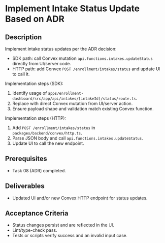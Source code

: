 # Implement Intake Status Update Based on ADR

## Description
Implement intake status updates per the ADR decision:
- SDK path: call Convex mutation `api.functions.intakes.updateStatus` directly from UI/server code.
- HTTP path: add Convex `POST /enrollment/intakes/status` and update UI to call it.

Implementation steps (SDK):
1. Identify usage of `apps/enrollment-dashboard/src/app/api/intakes/[intakeId]/status/route.ts`.
2. Replace with direct Convex mutation from UI/server action.
3. Ensure payload shape and validation match existing Convex function.

Implementation steps (HTTP):
1. Add `POST /enrollment/intakes/status` in `packages/backend/convex/http.ts`.
2. Parse JSON body and call `api.functions.intakes.updateStatus`.
3. Update UI to call the new endpoint.

## Prerequisites
- Task 08 (ADR) completed.

## Deliverables
- Updated UI and/or new Convex HTTP endpoint for status updates.

## Acceptance Criteria
- Status changes persist and are reflected in the UI.
- Lint/type-check pass.
- Tests or scripts verify success and an invalid input case.

